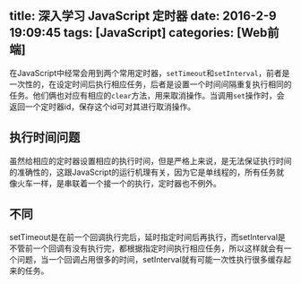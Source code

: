 title: 深入学习 JavaScript 定时器
date: 2016-2-9 19:09:45
tags: [JavaScript]
categories: [Web前端]
---
在JavaScript中经常会用到两个常用定时器，`setTimeout`和`setInterval`，前者是一次性的，在设定时间后执行相应任务，后者是设置一个时间间隔重复执行相同的任务。他们俩也对应有相应的`clear`方法，用来取消操作。当调用`set`操作时，会返回一个定时器id，保存这个id可对其进行取消操作。
## 执行时间问题
虽然给相应的定时器设置相应的执行时间，但是严格上来说，是无法保证执行时间的准确性的，这跟JavaScript的运行机理有关，因为它是单线程的，所有任务就像火车一样，是串联着一个接一个的执行，定时器也不例外。
## 不同
setTimeout是在前一个回调执行完后，延时指定时间后再执行，而setInterval是不管前一个回调有没有执行完，都根据指定时间执行相应任务，所以这样就会有一个问题，当一个回调占用很多的时间，setInterval就有可能一次性执行很多缓存起来的任务。
